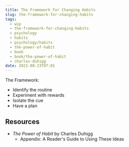 ```yaml
---
title: The Framework For Changing Habits
slug: the-framework-for-changing-habits
tags:
  - wip
  - the-framework-for-changing-habits
  - psychology
  - habits
  - psychology/habits
  - the-power-of-habit
  - book
  - book/the-power-of-habit
  - charles-duhigg
date: 2021-08-23T07:01
---
```



The Framework:

- Identify the routine
- Experiment with rewards
- Isolate the cue
- Have a plan


> <div class="ui section divider"></div>
> <section id="socialMediaLinks"></section>

## Resources

- _The Power of Habit_ by Charles Duhigg
  - Appendix: A Reader's Guide to Using These Ideas

